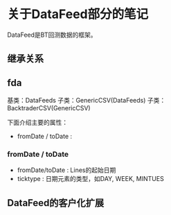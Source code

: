 # 关于DataFeed部分的笔记

DataFeed是BT回测数据的框架。

## 继承关系

## fda

基类：DataFeeds 子类：GenericCSV(DataFeeds)
子类：BacktraderCSV(GenericCSV)

下面介绍主要的属性：

- fromDate / toDate :

### fromDate / toDate

- fromDate/toDate : Lines的起始日期
- ticktype : 日期元素的类型，如DAY, WEEK, MINTUES

## DataFeed的客户化扩展

##  
